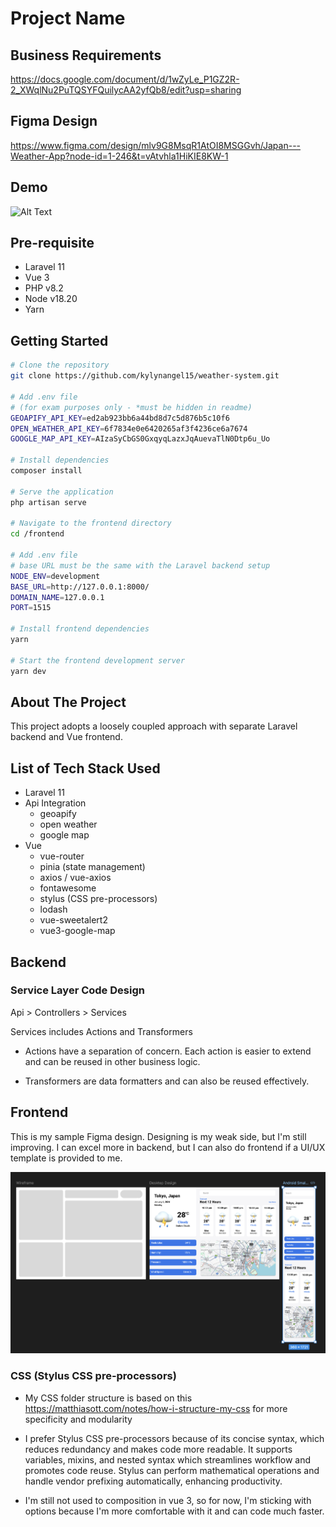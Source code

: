 # Project Name

## Business Requirements
https://docs.google.com/document/d/1wZyLe_P1GZ2R-2_XWqlNu2PuTQSYFQuilycAA2yfQb8/edit?usp=sharing

## Figma Design
https://www.figma.com/design/mlv9G8MsqR1AtOI8MSGGvh/Japan---Weather-App?node-id=1-246&t=vAtvhla1HiKIE8KW-1

## Demo
![Alt Text](https://github.com/kylynangel15/weather-system/blob/main/frontend/src/assets/WeatherAppDemo.gif)

## Pre-requisite
- Laravel 11
- Vue 3
- PHP v8.2
- Node v18.20
- Yarn

## Getting Started

```bash
# Clone the repository
git clone https://github.com/kylynangel15/weather-system.git

# Add .env file
# (for exam purposes only - *must be hidden in readme)
GEOAPIFY_API_KEY=ed2ab923bb6a44bd8d7c5d876b5c10f6
OPEN_WEATHER_API_KEY=6f7834e0e6420265af3f4236ce6a7674
GOOGLE_MAP_API_KEY=AIzaSyCbGS0GxqyqLazxJqAuevaTlN0Dtp6u_Uo

# Install dependencies
composer install

# Serve the application
php artisan serve

# Navigate to the frontend directory
cd /frontend

# Add .env file
# base URL must be the same with the Laravel backend setup
NODE_ENV=development
BASE_URL=http://127.0.0.1:8000/
DOMAIN_NAME=127.0.0.1
PORT=1515

# Install frontend dependencies
yarn

# Start the frontend development server
yarn dev
```

## About The Project
This project adopts a loosely coupled approach with separate Laravel backend and Vue frontend.

## List of Tech Stack Used
- Laravel 11
- Api Integration 
    * geoapify
    * open weather
    * google map
- Vue
    * vue-router
    * pinia (state management)
    * axios / vue-axios
    * fontawesome
    * stylus (CSS pre-processors)
    * lodash
    * vue-sweetalert2
    * vue3-google-map


## Backend

### Service Layer Code Design
Api > Controllers > Services

Services includes Actions and Transformers

- Actions have a separation of concern. Each action is easier to extend and can be reused in other business logic.

- Transformers are data formatters and can also be reused effectively.



## Frontend

This is my sample Figma design. Designing is my weak side, but I'm still improving. 
I can excel more in backend, but I can also do frontend if a UI/UX template is provided to me.

![Alt Text](https://raw.githubusercontent.com/kylynangel15/weather-system/main/frontend/src/assets/FigmaDesign.png)


### CSS (Stylus CSS pre-processors)

- My CSS folder structure is based on this https://matthiasott.com/notes/how-i-structure-my-css for more specificity and modularity 

- I prefer Stylus CSS pre-processors because of its concise syntax, which reduces redundancy and makes code more readable. It supports variables, mixins, and nested syntax which streamlines workflow and promotes code reuse. Stylus can perform mathematical operations and handle vendor prefixing automatically, enhancing productivity.
  
- I'm still not used to composition in vue 3, so for now, I'm sticking with options because I'm more comfortable with it and can code much faster.
